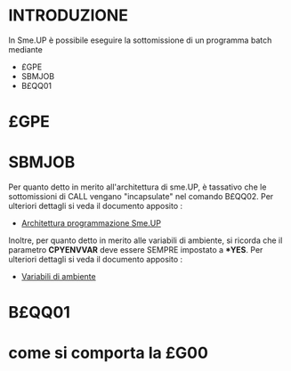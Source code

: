 # INTRODUZIONE
In Sme.UP è possibile eseguire la sottomissione di un programma batch mediante
- £GPE
- SBMJOB
- B£QQ01

# £GPE

# SBMJOB
Per quanto detto in merito all'architettura di sme.UP, è tassativo che le sottomissioni di CALL vengano "incapsulate" nel comando B£QQ02.
Per ulteriori dettagli si veda il documento apposito : 
- [Architettura programmazione Sme.UP](Sorgenti/DOC/TA/B£AMO/A£BASE_S0)

Inoltre, per quanto detto in merito alle variabili di ambiente, si ricorda che il parametro **CPYENVVAR** deve essere SEMPRE impostato a **\*YES**.
Per ulteriori dettagli si veda il documento apposito : 
- [Variabili di ambiente](Sorgenti/DOC/TA/B£AMO/A£BASE_SV)

# B£QQ01


# come si comporta la £G00



